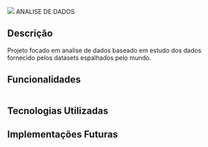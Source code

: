 ![](https://github.com/tiagojti/Analise_de_Dados/blob/main/Imagens/image1.ico) ANALISE DE DADOS

## Descrição
Projeto focado em analise de dados baseado em estudo dos dados fornecido pelos datasets espalhados pelo mundo.

## Funcionalidades
![]()


## Tecnologias Utilizadas

## Implementações Futuras

